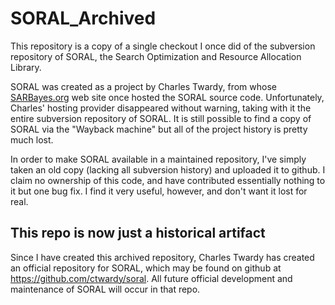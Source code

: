 # SORAL_Archived

This repository is a copy of a single checkout I once did of the subversion
repository of SORAL, the Search Optimization and Resource Allocation Library.

SORAL was created as a project by Charles Twardy, from whose
[SARBayes.org](http://sarbayes.org) web site once hosted the SORAL
source code.  Unfortunately, Charles' hosting provider disappeared
without warning, taking with it the entire subversion repository of
SORAL.  It is still possible to find a copy of SORAL via the "Wayback
machine" but all of the project history is pretty much lost.

In order to make SORAL available in a maintained repository, I've
simply taken an old copy (lacking all subversion history) and uploaded
it to github.  I claim no ownership of this code, and have contributed
essentially nothing to it but one bug fix.  I find it very useful,
however, and don't want it lost for real.

## This repo is now just a historical artifact

Since I have created this archived repository, Charles Twardy has
created an official repository for SORAL, which may be found on github
at https://github.com/ctwardy/soral.  All future official development
and maintenance of SORAL will occur in that repo.
